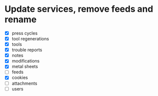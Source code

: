 # Update services, remove feeds and rename

- [x] press cycles
- [x] tool regenerations
- [x] tools
- [x] trouble reports
- [x] notes
- [x] modifications
- [x] metal sheets
- [ ] feeds
- [x] cookies
- [ ] attachments
- [ ] users
